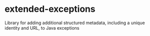 # extended-exceptions
Library for adding additional structured metadata, including a unique identity and URL, to Java exceptions
